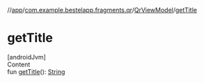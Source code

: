 //[app](../../index.md)/[com.example.bestelapp.fragments.qr](../index.md)/[QrViewModel](index.md)/[getTitle](get-title.md)



# getTitle  
[androidJvm]  
Content  
fun [getTitle](get-title.md)(): [String](https://kotlinlang.org/api/latest/jvm/stdlib/kotlin/-string/index.html)  



